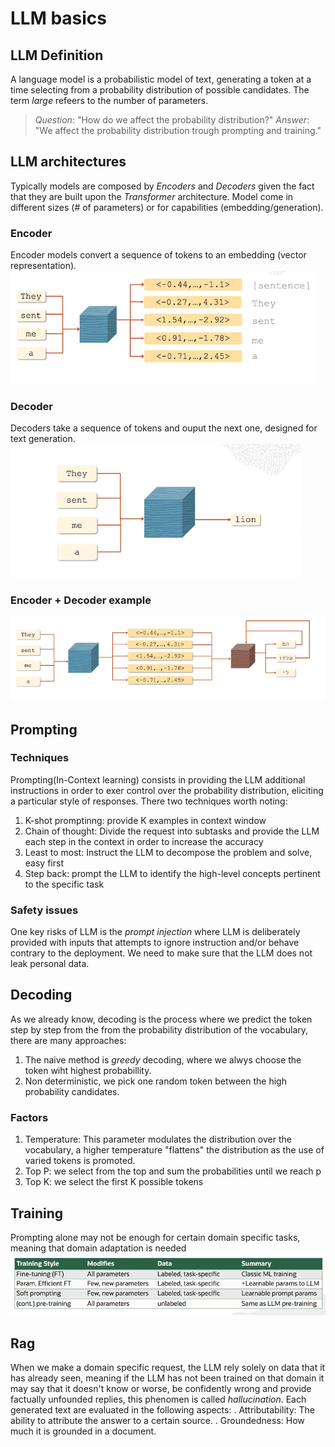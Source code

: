 # LLM basics

## LLM Definition
A language model is a probabilistic model of text, generating a token at a time selecting from a probability distribution of possible candidates. The term *large* refeers to the number of parameters.

> *Question*: "How do we affect the probability distribution?"
> *Answer*: "We affect the probability distribution trough prompting and training."

## LLM architectures
Typically models are composed by *Encoders* and *Decoders* given the fact that they are built upon the *Transformer* architecture. Model come in different sizes (# of parameters) or for capabilities (embedding/generation).

### Encoder
Encoder models convert a sequence of tokens to an embedding (vector representation).
![Encoder](/assets/images/immagine_2025-10-15_180714834.png)

### Decoder
Decoders take a sequence of tokens and ouput the next one, designed for text generation.
![Decoder](/assets/images/immagine_2025-10-15_181107207.png)


### Encoder + Decoder example
![Encoder+Decoder](/assets/images/immagine_2025-10-15_181308276.png)

## Prompting 
### Techniques
Prompting(In-Context learning) consists in providing the LLM additional instructions in order to exer control over the probability distribution, eliciting a particular style of responses. There two techniques worth noting:
1. K-shot promptinng: provide K examples in context window
2. Chain of thought: Divide the request into subtasks and provide the LLM each step in the context in order to increase the accuracy
3. Least to most: Instruct the LLM to decompose the problem and solve, easy first
4. Step back: prompt the LLM to identify the high-level concepts pertinent to the specific task

### Safety issues
One key risks of LLM is the *prompt injection* where LLM is deliberately provided with inputs that attempts to ignore instruction and/or behave contrary to the deployment. We need to make sure that the LLM does not leak personal data.

## Decoding
As we already know, decoding is the process where we predict the token step by step from the from the probability distribution of the vocabulary, there are many approaches:
1. The naive method is *greedy* decoding, where we alwys choose the token wiht highest probabillity. 
2. Non deterministic, we pick one random token between the high probability candidates.

### Factors
1. Temperature: This parameter modulates the distribution over the vocabulary, a higher temperature "flattens" the distribution as the use of varied tokens is promoted.
2. Top P: we select from the top and sum the probabilities until we reach p
3. Top K: we select the first K possible tokens


## Training
Prompting alone may not be enough for certain domain specific tasks, meaning that domain adaptation is needed
![Table](/assets/images/immagine_2025-10-15_182525150.png)


## Rag
When we make a domain specific request, the LLM rely solely on data that it has already seen, meaning if the LLM has not been trained on that domain it may say that it doesn't know or worse, be confidently wrong and provide factually unfounded replies, this phenomen is called *hallucination*. Each  generated text are evaluated in the following aspects:
. Attributability:  The ability to attribute the answer to a certain source. 
. Groundedness: How much it is grounded in a document. 
